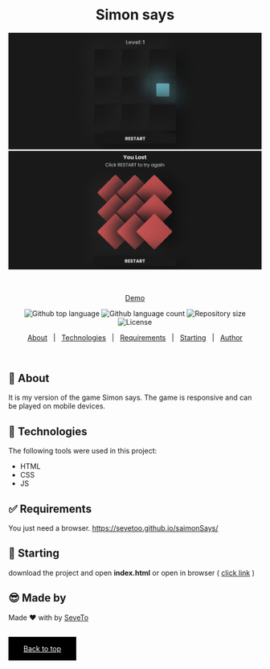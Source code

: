 <div align="center" id="top"> 
  
<h1 align="center">Simon says</h1>
  <a target="_blank" href="https://sevetoo.github.io/saimonSays/">
  <img src="./preview.png" alt="simon says preview" />
  </a>
  <a target="_blank" href="https://sevetoo.github.io/saimonSays/">
  <img src="./preview2.png" alt="simon says preview2" />
  </a>

&#xa0;

<a target="_blank" href="https://sevetoo.github.io/saimonSays/">Demo</a>

</div>

<p align="center">
  <img alt="Github top language" src="https://img.shields.io/github/languages/top/SeveToo/saimonSays?color=56BEB8">

  <img alt="Github language count" src="https://img.shields.io/github/languages/count/SeveToo/saimonSays?color=56BEB8">

  <img alt="Repository size" src="https://img.shields.io/github/repo-size/SeveToo/saimonSays?color=56BEB8">

  <img alt="License" src="https://img.shields.io/github/license/SeveToo/saimonSays?color=56BEB8">
</p>

<p align="center">
  <a href="#dart-about">About</a> &#xa0; | &#xa0; 
  <!-- <a href="#sparkles-features">Features</a> &#xa0; | &#xa0; -->
  <a href="#rocket-technologies">Technologies</a> &#xa0; | &#xa0;
  <a href="#white_check_mark-requirements">Requirements</a> &#xa0; | &#xa0;
  <a href="#checkered_flag-starting">Starting</a> &#xa0; | &#xa0;
  <a href="https://github.com/SeveToo" target="_blank">Author</a>
</p>

<br>

## :dart: About

It is my version of the game Simon says. The game is responsive and can be played on mobile devices.

<!-- ## :sparkles: Features
:heavy_check_mark: You can set interval between rounds \
:heavy_check_mark: You see how many correct and wrong answers you get\ -->

## :rocket: Technologies

The following tools were used in this project:

-  HTML
-  CSS
-  JS

## :white_check_mark: Requirements

You just need a browser.
https://sevetoo.github.io/saimonSays/

## :checkered_flag: Starting

download the project and open **index.html**
or open in browser ( <a href="https://sevetoo.github.io/saimonSays/" >click link</a> )

## 😎 Made by

Made ❤ with by <a href="https://github.com/SeveToo" target="_blank">SeveTo</a>

&#xa0;

<a href="#top" style="color: #fff; background: black; padding: 15px 30px">Back to top</a>
